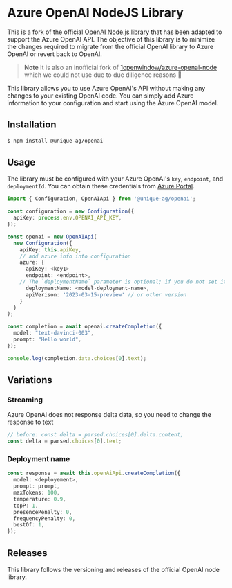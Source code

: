 # Azure OpenAI NodeJS Library

This is a fork of the official [OpenAI Node.js library](https://github.com/openai/openai-node) that has been adapted to support the Azure OpenAI API. The objective of this library is to minimize the changes required to migrate from the official OpenAI library to Azure OpenAI or revert back to OpenAI.

> **Note**
> It is also an inofficial fork of [1openwindow/azure-openai-node](https://github.com/1openwindow/azure-openai-node) which we could not use due to due diligence reasons 🥇 

This library allows you to use Azure OpenAI's API without making any changes to your existing OpenAI code. You can simply add Azure information to your configuration and start using the Azure OpenAI model.

## Installation

```bash
$ npm install @unique-ag/openai
```

## Usage

The library must be configured with your Azure OpenAI's `key`, `endpoint`, and `deploymentId`. You can obtain these credentials from [Azure Portal](https://portal.azure.com).

```ts
import { Configuration, OpenAIApi } from '@unique-ag/openai';

const configuration = new Configuration({
  apiKey: process.env.OPENAI_API_KEY,
});

const openai = new OpenAIApi(
  new Configuration({
    apiKey: this.apiKey,
    // add azure info into configuration
    azure: {
      apiKey: <key1>
      endpoint: <endpoint>,
    // The `deploymentName` parameter is optional; if you do not set it, you need to put it in the request parameter
      deploymentName: <model-deployment-name>,
      apiVerison: '2023-03-15-preview' // or other version
    }
  )
);

const completion = await openai.createCompletion({
  model: "text-davinci-003",
  prompt: "Hello world",
});

console.log(completion.data.choices[0].text);

```

## Variations
### Streaming
Azure OpenAI does not response delta data, so you need to change the response to text
```ts
// before: const delta = parsed.choices[0].delta.content;
const delta = parsed.choices[0].text;
```

### Deployment name
```ts
const response = await this.openAiApi.createCompletion({
  model: <deployement>,
  prompt: prompt,
  maxTokens: 100,
  temperature: 0.9,
  topP: 1,
  presencePenalty: 0,
  frequencyPenalty: 0,
  bestOf: 1,
});
```

## Releases

This library follows the versioning and releases of the official OpenAI node library.
